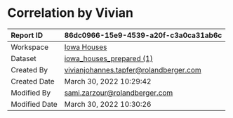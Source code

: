 



# Correlation by Vivian

|Report ID|86dc0966-15e9-4539-a20f-c3a0ca31ab6c|
| :--- | :--- |
|Workspace|[Iowa Houses](../Workspaces/Iowa-Houses.md)|
|Dataset|[iowa_houses_prepared (1)](../Datasets/iowa_houses_prepared-(1).md)|
|Created By|vivianjohannes.tapfer@rolandberger.com|
|Created Date|March 30, 2022 10:29:42|
|Modified By|sami.zarzour@rolandberger.com|
|Modified Date|March 30, 2022 10:30:26|
